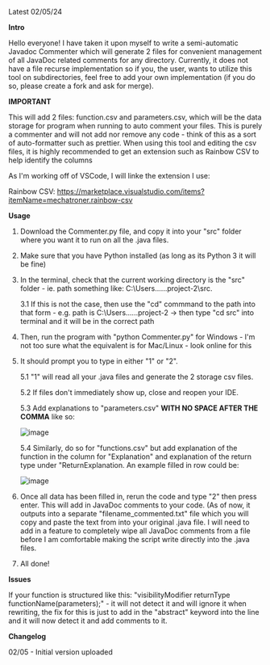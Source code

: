 Latest 02/05/24

**Intro**

Hello everyone! I have taken it upon myself to write a semi-automatic Javadoc Commenter which will generate 2 files for convenient management of all JavaDoc related comments for 
any directory. Currently, it does not have a file recurse implementation so if you, the user, wants to utilize this tool on subdirectories, feel free to add your own implementation 
(if you do so, please create a fork and ask for merge). 




**IMPORTANT**

This will add 2 files: function.csv and parameters.csv, which will be the data storage for program when running to auto comment your files.
This is purely a commenter and will not add nor remove any code - think of this as a sort of auto-formatter such as prettier.
When using this tool and editing the csv files, it is highly recommended to get an extension such as Rainbow CSV to help identify the columns

As I'm working off of VSCode, I will linke the extension I use:

Rainbow CSV: https://marketplace.visualstudio.com/items?itemName=mechatroner.rainbow-csv




**Usage**
1. Download the Commenter.py file, and copy it into your "src" folder where you want it to run on all the .java files.
2. Make sure that you have Python installed (as long as its Python 3 it will be fine)
3. In the terminal, check that the current working directory is the "src" folder - ie. path something like: C:\Users\...\...project-2\src.

	3.1 If this is not the case, then use the "cd" commmand to the path into that form - e.g. path is C:\Users\...\...project-2 -> then type "cd src" into terminal and it will be in the 				correct path

4. Then, run the program with "python Commenter.py" for Windows - I'm not too sure what the equivalent is for Mac/Linux - look online for this
   
5. It should prompt you to type in either "1" or "2".
 
	5.1 "1" will read all your .java files and generate the 2 storage csv files.
   
	5.2 If files don't immediately show up, close and reopen your IDE.
   
	5.3 Add explanations to "parameters.csv" **WITH NO SPACE AFTER THE COMMA** like so:
   
   ![image](https://github.com/DrKratz1/Javadoc-Commenter/assets/141234325/78fd37dc-9bf0-48ea-a803-198da504fd51)

	5.4 Similarly, do so for "functions.csv" but add explanation of the function in the column for "Explanation" and explanation of the return type under "ReturnExplanation.
   		An example filled in row could be:

   ![image](https://github.com/DrKratz1/Javadoc-Commenter/assets/141234325/56326b2b-11f4-40d2-bd2a-b505ac53b914)

6. Once all data has been filled in, rerun the code and type "2" then press enter. This will add in JavaDoc comments to your code. (As of now, it outputs into a separate "filename_commented.txt" file which you will copy and paste the text from into your original .java file. I will need to add in a feature to completely wipe all JavaDoc comments
from a file before I am comfortable making the script write directly into the .java files.

7. All done!




**Issues**

If your function is structured like this: "visibilityModifier returnType functionName(parameters);" - it will not detect it and will ignore it when rewriting, the fix for this is just 
to add in the "abstract" keyword into the line and it will now detect it and add comments to it.



**Changelog**

02/05 - Initial version uploaded
